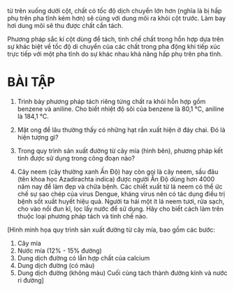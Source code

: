 từ trên xuống dưới cột, chất có tốc độ dịch chuyển lớn hơn (nghĩa là bị hấp phụ
trên pha tĩnh kém hơn) sẽ cùng với dung môi ra khỏi cột trước. Làm bay hơi
dung môi sẽ thu được chất cần tách.

Phương pháp sắc kí cột dùng để tách, tinh chế chất trong hỗn hợp dựa trên
sự khác biệt về tốc độ di chuyển của các chất trong pha động khi tiếp xúc trực
tiếp với một pha tĩnh do sự khác nhau khả năng hấp phụ trên pha tĩnh.

# BÀI TẬP

1. Trình bày phương pháp tách riêng từng chất ra khỏi hỗn hợp gồm benzene và
   aniline. Cho biết nhiệt độ sôi của benzene là 80,1 °C, aniline là 184,1 °C.

2. Mặt ong để lâu thường thấy có những hạt rắn xuất hiện ở đáy chai. Đó là
   hiện tượng gì?

3. Trong quy trình sản xuất đường từ
   cây mía (hình bên), phương pháp
   kết tinh được sử dụng trong công
   đoạn nào?

4. Cây neem (cây thường xanh
   Ấn Độ) hay còn gọi là cây neem,
   sầu đâu (tên khoa học Azadirachta
   indica) được người Ấn Độ dùng
   hơn 4000 năm nay để làm đẹp và
   chữa bệnh. Các chiết xuất từ lá
   neem có thể ức chế sự sao chép
   của virus Dengue, kháng virus nên
   có tác dụng điều trị bệnh sốt xuất
   huyết hiệu quả. Người ta hái một ít
   lá neem tươi, rửa sạch, cho vào nồi đun kĩ, lọc lấy nước để sử dụng. Hãy cho
   biết cách làm trên thuộc loại phương pháp tách và tinh chế nào.

[Hình minh họa quy trình sản xuất đường từ cây mía, bao gồm các bước:
1. Cây mía
2. Nước mía (12% - 15% đường)
3. Dung dịch đường có lẫn hợp chất của calcium
4. Dung dịch đường (có màu)
5. Dung dịch đường (không màu)
Cuối cùng tách thành đường kính và nước rỉ đường]